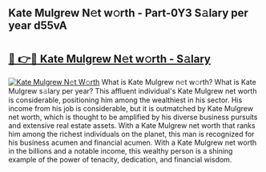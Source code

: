 ## Kate Mulgrew N𝚎t w𝚘rth - Part-0Y3 S𝚊lary per year d55vA

# <h2><a href="http://gc35vv.nevu.top/?p=Kate+Mulgrew">🔗 👉🔴 Kate Mulgrew N𝚎t w𝚘rth - S𝚊lary</a></h2>

[![Kate Mulgrew N𝚎t W𝚘rth](https://i.imgur.com/Oavwk0R.jpeg)](http://gc35vv.nevu.top/?p=Kate+Mulgrew)
What is Kate Mulgrew n𝚎t w𝚘rth? What is Kate Mulgrew s𝚊lary per year?
This affluent individual's Kate Mulgrew net worth is considerable, positioning him among the wealthiest in his sector. His income from his job is considerable, but it is outmatched by Kate Mulgrew net worth, which is thought to be amplified by his diverse business pursuits and extensive real estate assets. With a Kate Mulgrew net worth that ranks him among the richest individuals on the planet, this man is recognized for his business acumen and financial acumen. With a Kate Mulgrew net worth in the billions and a notable income, this wealthy person is a shining example of the power of tenacity, dedication, and financial wisdom.
